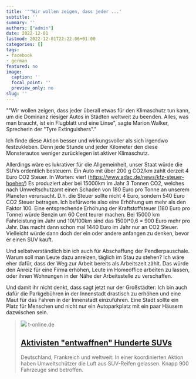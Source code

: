 ```yaml
---
title: '""Wir wollen zeigen, dass jeder ...'
subtitle: ''
summary: ''
authors: ["admin"]
date: 2022-12-01
lastmod: 2022-12-01T22:22:06+01:00
categories: []
tags:
- facebook
- german
featured: no
image:
  caption: ''
  focal_point: ''
  preview_only: no
slug: ''
---
```

""Wir wollen zeigen, dass jeder überall etwas für den Klimaschutz tun kann, um die Dominanz riesiger Autos in Städten weltweit zu beenden. Alles, was man braucht, ist ein Flugblatt und eine Linse", sagte Marion Walker, Sprecherin der "Tyre Extinguishers"."

Ich finde diese Aktion besser und wirkungsvoller als sich irgendwo festzukleben. Denn jede Stunde und jeder Kilometer den diese Monsterautos weniger zurücklegen ist aktiver Klimaschutz. 

Allerdings wäre es lukrativer für die Allgemeinheit, unser Staat würde die SUVs ordentlich besteuern. Ein Auto mit über 200 g CO2/km zahlt derzeit 4 Euro CO2 Steuer. In Worten: vier! (https://www.adac.de/news/kfz-steuer-hoeher/) Es produziert aber bei 15000km im Jahr 3 Tonnen CO2, welches nach Umweltschutzamt einen Schaden von 180 Euro pro Tonne an unserem Planeten verursacht. D.h. die Steuer sollte nicht 4 Euro, sondern 540 Euro CO2 Steuer betragen. Ich befürworte also eine Erhöhung um mehr als den Faktor 100. Eine entsprechende Erhöhung der Kraftstoffsteuer (180 Euro pro Tonne) würde Benzin um 60 Cent teurer machen. Bei 15000 km Fahrleistung im Jahr und 10l/100km sind das 1500l*0,6 = 900 Euro mehr pro Jahr. Das macht dann schon mal 1440 Euro im Jahr nur an CO2 Steuer. Vielleicht würde dann doch der ein oder andere anfangen zu denken, bevor er einen SUV kauft.

Und selbstverständlich bin ich auch für Abschaffung der Pendlerpauschale. Warum soll man Leute dazu anreizen, täglich im Stau zu stehen? Ich wäre eher dafür, dass der Weg zur Arbeit bereits als Arbeitszeit zählt. Das würde den Anreiz für eine Firma erhöhen, Leute im Homeoffice arbeiten zu lassen, oder ihnen Wohnungen in der Nähe der Arbeitsstelle zu verschaffen.

Und damit ihr nicht denkt, dass sagt jetzt nur der Großstädter: Ich bin auch dafür die Parkgebühren in der Innenstadt drastisch zu erhöhen und eine Maut für das Fahren in der Innenstadt einzuführen. Eine Stadt sollte ein Platz für Menschen und nicht nur ein Autoparkplatz mit ein paar Häusern dazwischen sein.
> [![](https://images.t-online.de/2022/11/bQeT39G64rEF/0x209:4000x2250/fit-in/1800x0/ein-abbiegender-suv-fahrer-laesst-fussgaenger-auf-einer-duesseldorfer-strassenkreuzung-passieren-hier-blieben-die-wagebn-verschont-unter-anderem-in-bonn-schlugen-die-tyre-extinguishers-zu.jpg)](https://www.t-online.de/nachrichten/deutschland/innenpolitik/id_100088946/aktion-gegen-suvs-in-deutschland-klimaaktivisten-lassen-luft-aus-reifen-ab-.html)
> t-online.de
> ## [Aktivisten "entwaffnen" Hunderte SUVs](https://www.t-online.de/nachrichten/deutschland/innenpolitik/id_100088946/aktion-gegen-suvs-in-deutschland-klimaaktivisten-lassen-luft-aus-reifen-ab-.html)
>
>Deutschland, Frankreich und weltweit: In einer koordinierten Aktion haben Umweltschützer die Luft aus SUV-Reifen gelassen. Knapp 900 Fahrzeuge sind betroffen.


